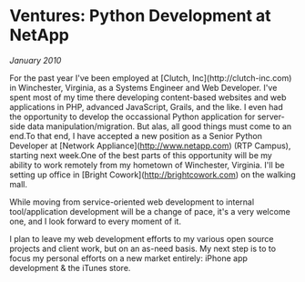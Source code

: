 # Ventures: Python Development at NetApp
*January 2010*





  For the past year I've been employed at \[Clutch, Inc](http://clutch\-inc.com) in Winchester, Virginia, as a Systems Engineer and Web Developer. I've spent most of my time there developing content\-based websites and web applications in PHP, advanced JavaScript, Grails, and the like. I even had the opportunity to develop the occassional Python application for server\-side data manipulation/migration. But alas, all good things must come to an end.To that end, I have accepted a new position as a Senior Python Developer at \[Network Appliance](http://www.netapp.com) (RTP Campus), starting next week.One of the best parts of this opportunity will be my ability to work remotely from my hometown of Winchester, Virginia. I'll be setting up office in \[Bright Cowork](http://brightcowork.com) on the walking mall. 

 While moving from service\-oriented web development to internal tool/application development will be a change of pace, it's a very welcome one, and I look forward to every moment of it. 

 I plan to leave my web development efforts to my various open source projects and client work, but on an as\-need basis. My next step is to to focus my personal efforts on a new market entirely: iPhone app development \& the iTunes store.

  